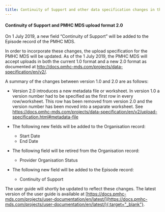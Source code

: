 ```yaml
---
title: Continuity of Support and other data specification changes in the PMHC MDS - 4/6/2019
---
```


#### Continuity of Support and PMHC MDS upload format 2.0 ####

On 1 July 2019, a new field “Continuity of Support” will be added to the Episode record of the PMHC MDS.

In order to incorporate these changes, the upload specification for the PMHC MDS will be updated.
As of the 1 July 2019, the PMHC MDS will accept uploads in both the current 1.0 format and a
new 2.0 format as documented at http://docs.pmhc-mds.com/projects/data-specification/en/v2/.

A summary of the changes between version 1.0 and 2.0 are as follows:

* Version 2.0 introduces a new metadata file or worksheet.
  In version 1.0 a version number had to be specified as the first row in every
  row/worksheet. This row has been removed from version 2.0 and the version
  number has been moved into a separate worksheet.
  See https://docs.pmhc-mds.com/projects/data-specification/en/v2/upload-specification.html#metadata-file

* The following new fields will be added to the Organisation record:
  * Start Date
  * End Date

* The following field will be retired from the Organisation record:
  * Provider Organisation Status

* The following new field will be added to the Episode record:
  * Continuity of Support

The user guide will shortly be updated to reflect these changes. The latest version of the user guide is available at [https://docs.pmhc-mds.com/projects/user-documentation/en/latest/](https://docs.pmhc-mds.com/projects/user-documentation/en/latest/){:target="_blank"}.
